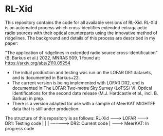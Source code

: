 # RL-Xid

This repository contains the code for all available versions of RL-Xid.
RL-Xid is an automated process which cross-identifies extended extragalactic 
radio sources with their optical counterparts using the innovative method of 
ridgelines.  The background and details of this process are described in my 
paper:

"The application of ridgelines in extended radio source cross-identification" 
(B. Barkus et al.) 2022, MNRAS 509, 1 found at: https://arxiv.org/abs/2110.05254

- The initial production and testing was run on the LOFAR DR1 datasets, and is 
documented in Barkus+22.
- The current version is being implemented with LOFAR DR2, and is documented in
The LOFAR Two-metre Sky Survey (LoTSS) VI. Optical identifications for the 
second data release (M.J. Hardcastle et al., incl. B. Barkus) in prep.
- There is a version adapted for use with a sample of MeerKAT MIGHTEE data that
is still under production.

The structure of this repository is as follows:
RL-Xid ---> LOFAR ---> DR1: Testing code
       |     |
       |      -------> DR2: Current code
       |
       ---> MeerKAT: In progress code
